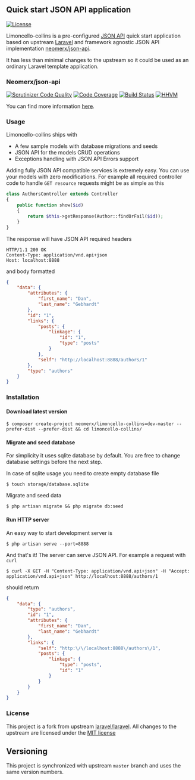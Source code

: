 ## Quick start JSON API application

[![License](https://poser.pugx.org/neomerx/limoncello-collins/license.svg)](https://packagist.org/packages/neomerx/limoncello-collins)

Limoncello-collins is a pre-configured [JSON API](http://jsonapi.org/) quick start application based on upstream [Laravel](https://github.com/laravel/laravel) and framework agnostic JSON API implementation [neomerx/json-api](https://github.com/neomerx/json-api).

It has less than minimal changes to the upstream so it could be used as an ordinary Laravel template application. 

### Neomerx/json-api

[![Scrutinizer Code Quality](https://scrutinizer-ci.com/g/neomerx/json-api/badges/quality-score.png?b=master)](https://scrutinizer-ci.com/g/neomerx/json-api/?branch=master)
[![Code Coverage](https://scrutinizer-ci.com/g/neomerx/json-api/badges/coverage.png?b=master)](https://scrutinizer-ci.com/g/neomerx/json-api/?branch=master)
[![Build Status](https://travis-ci.org/neomerx/json-api.svg?branch=master)](https://travis-ci.org/neomerx/json-api)
[![HHVM](https://img.shields.io/hhvm/neomerx/json-api.svg)](https://travis-ci.org/neomerx/json-api)

You can find more information [here](https://github.com/neomerx/json-api).

### Usage

Limoncello-collins ships with

- A few sample models with database migrations and seeds
- JSON API for the models CRUD operations
- Exceptions handling with JSON API Errors support

Adding fully JSON API compatible services is extremely easy. You can use your models with zero modifications. For example all required controller code to handle ```GET resource``` requests might be as simple as this

```php
class AuthorsController extends Controller
{
	public function show($id)
	{
        return $this->getResponse(Author::findOrFail($id));
    }
}
```

The response will have JSON API required headers
```
HTTP/1.1 200 OK
Content-Type: application/vnd.api+json
Host: localhost:8888
```

and body formatted

```json
{
    "data": {
        "attributes": {
            "first_name": "Dan", 
            "last_name": "Gebhardt"
        }, 
        "id": "1", 
        "links": {
            "posts": {
                "linkage": {
                    "id": "1", 
                    "type": "posts"
                }
            }, 
            "self": "http://localhost:8888/authors/1"
        }, 
        "type": "authors"
    }
}
```

### Installation

#### Download latest version

```
$ composer create-project neomerx/limoncello-collins=dev-master --prefer-dist --prefer-dist && cd limoncello-collins/
```

#### Migrate and seed database

For simplicity it uses sqlite database by default. You are free to change database settings before the next step.

In case of sqlite usage you need to create empty database file

```
$ touch storage/database.sqlite
```

Migrate and seed data

```
$ php artisan migrate && php migrate db:seed
```

#### Run HTTP server

An easy way to start development server is

```
$ php artisan serve --port=8888
```

And that's it! The server can serve JSON API. For example a request with ```curl```

```
$ curl -X GET -H "Content-Type: application/vnd.api+json" -H "Accept: application/vnd.api+json" http://localhost:8888/authors/1
```

should return

```json
{
    "data": {
        "type": "authors",
        "id": "1",
        "attributes": {
            "first_name": "Dan",
            "last_name": "Gebhardt"
        },
        "links": {
            "self": "http:\/\/localhost:8888\/authors\/1",
            "posts": {
                "linkage": {
                    "type": "posts",
                    "id": "1"
                }
            }
        }
    }
}
```

### License

This project is a fork from upstream [laravel/laravel](https://github.com/laravel/laravel). All changes to the upstream are licensed under the [MIT license](http://opensource.org/licenses/MIT)

## Versioning

This project is synchronized with upstream ```master``` branch and uses the same version numbers.